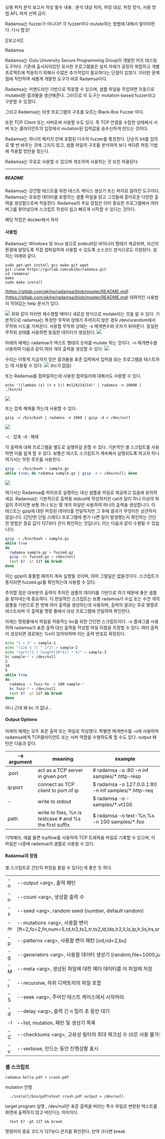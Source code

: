 상용 퍼저 분석 보고서 작성
필수 내용 : 분석 대상 퍼저, 퍼징 대상, 퍼징 방식, 사용 방법
AFL 퍼저 선택 금지

Radamsa는 fuzzer가 아니다!!
각 fuzzer마다 mutate하는 방법에 대해서 알아야한다.
다시 할것!

[[보고서]]

Radamsa

Radamsa는 Oulu University Secure Programming Group이 개발한 퍼즈 테스팅 도구이다. 기존에 출시되어있던 유사한 프로그램들은 설치 자체가 굉장히 복잡하고 개별 프로젝트에 적용하기 위해서 수많은 추가작업이 필요하다는 단점이 있었다. 이러한 문제점에 착안하여 새롭게 개발한 도구가 바로 Radamsa이다. 

Radamsa는 커맨드라인 기반으로 작동할 수 있으며, 샘플 파일을 주입하면 자동으로 mutated된 결과물을 생산해준다. 그러므로 이 도구는 mutation-based fuzzer라고 구분할 수 있겠다.

그리고 Radamsa는 타겟 프로그램의 구조를 모르는 Black-Box Fuzzer 이다.

또한 TCP Client 또는 서버로써 사용할 수도 있다. 즉 TCP 연결을 수립한 상태에서 서버 또는 클라이언트의 입장에서 mutation된 입력값을 송수신하게 만드는 것이다.

Radamsa는 하나의 패키지 안에 포함된 다수의 fuzzer를 통칭한다. 단순히 bit를 임의로 몇 번 바꾸는 것에 그치지 않고, 샘플 파일의 구조를 분석하여 보다 색다른 퍼징 기법에 적용할 방안을 찾는다.

Radamsa는 무료로 사용할 수 있으며 개조하여 사용하는 것 또한 허용된다.

---
##### README
Radamsa는 강건함 테스트를 위한 테스트 케이스 생성기 또는 퍼저로 알려진 도구이다. Radamsa는 유효한 데이터를 포함하는 샘플 파일을 읽고 그것들에 흥미로운 다양한 출력을 생성함으로써 작동한다. Radamsa의 주요 장점은 이미 중요한 프로그램에서 여러 버그를 찾아냈으며 스크립트 작성이 쉽고 빠르게 시작할 수 있다는 것이다.

해당 작업은 docker에서 하자

#### 사용법
Radamsa는 Windows 및 linux 용으로 prebuilt된 바이너리 형태가 제공되며, 자신의 환경에 알맞도록 직접 컴파일하여 사용할 수 있도록 소스코드 방식으로도 지원된다. 설치는 아래와 같다.

```
sudo apt-get install gcc make git wget
git clone https://gitlab.com/akihe/radamsa.git
cd radamsa/
make
sudo make install
```

[https://gitlab.com/akihe/radamsa/blob/master/README.md](https://gitlab.com/akihe/radamsa/blob/master/README.md)
대략적인 사용법이 적혀있는 help 문서가 있다.

![](https://i.imgur.com/0Ji3Grg.png)
위와 같이 어러번 재수행할 때마다 새로운 방식으로 mutate되는 것을 알 수 있다. 기본적으로 radamsa는 특정한 무작위 상태가 주어지지 않은 경우 /dev/urandom에서 무작위 시드를 가져온다.
사용할 무작위 상태는 -s 메개변수와 숫자가 뒤따른다. 동일한 무작위 상태를 사용하면 동일한 데이터가 생성된다.
![](https://i.imgur.com/67fFEd1.png)

아래의 예제는 radamsa가 텍스트 형태의 숫자를 mutate 하는 것이다. 
-n 매개변수를 사용하여 다음과 같이 여러 개의 출력을 생성할 수 있다.
![](https://i.imgur.com/73T4629.png)

우리는 이렇게 지금까지 얻은 결과물을 표준 입력에서 입력을 읽는 프로그램을 테스트하는 데 사용될 수 있다.
![](https://i.imgur.com/l5Viovh.png)
(bc가 없음)

또는 Radamsa를 컴파일하는데 사용된 컴파일러에 대해서도 사용할 수 있다.
```
echo '((lambda (x) (+ x 1)) #x124214214)' | radamsa -n 10000 | ./bin/ol
```
![](https://i.imgur.com/2FAf5qD.png)

또는 압축 해제를 하는데 사용할 수 있다.
```
gzip -c /bin/bash | radamsa -n 1000 | gzip -d > /dev/null
```
![](https://i.imgur.com/nq7JMFS.png)

-c : 압축
-d : 해제

각 출력에 대해 프로그램을 별도로 실행하길 원할 수 있다. 기본적인 셸 스크립트를 사용하면 이를 쉽게 할 수 있다. 보통은 테스트 스크립트가 계속해서 실행되도록 하고자 하니 여기서는 무한 루프를 사용한다.

```sh
gzip -c /bin/bash > sample.gz
while true; do radamsa sample.gz | gzip -d > /dev/null; done
```
![](https://i.imgur.com/lRmqW6D.png)

여기서는 Radamsa를 파이프로 실행하는 대신 샘플을 파일로 제공하고 있음에 유의하세요. Radamsa는 기본적으로 출력을 stdout에 작성하지만 cat과 달리 하나 이상의 파일이 주어지면 보통 하나 또는 몇 개의 파일만 사용하여 하나의 출력을 생성합니다. 이 테스트는 gzip에 대한 퍼징된 데이터를 전달하지만 그 후에 결과가 무엇이든 상관하지 않습니다. (간단한 단일 스레드) 프로그램에 뭔가 나쁜 일이 발생했는지 확인하는 간단한 방법은 종료 값이 127보다 큰지 확인하는 것입니다. 이는 다음과 같이 수행될 수 있습니다:
```sh
gzip -c /bin/bash > sample.gz
while true
do
  radamsa sample.gz > fuzzed.gz
  gzip -dc fuzzed.gz > /dev/null
  test $? -gt 127 && break
done
```
이는 gzip이 충돌할 때까지 계속 실행될 것이며, 아마 그럴일은 없을것이다.
스크립트가 중지되면 fuzzed.gz를 확인하는데 사용할 수 있다. 

주의할 점은 대부분의 출력이 주어진 샘플의 데이터를 기반으로 하기 때문에 좋은 샘플을 찾아내는게 중요하다.
더 현실적인 스크립트는 보통 radamsa가 수십 또는 수천 개의 샘플을 기반으로 한 번에 여러 출력을 생성하는데 사용되며, 출력의 결과는 주로 병렬로 테스트되며 각 출력을 명령 줄에서 대상 프로그램에 전달하여 확인한다.

아래는 명령줄에서 파일을 허용하는 bc를 위한 간단한 스크립트이다. -o 플래그를 사용하여 radamsa가 표준 출력 대신 출력을 작성할 파일 이름을 지정할 수 있다. 여러 출력이 생성되면 경로에는 %n이 있어야하며 이는 출력 번호로 확장된다.

```sh
echo "1 + 2" > sample-1
echo "(124 % 7) ^ 1*2" > sample-2
echo "sqrt((1 + length(10^4)) * 5)" > sample-3
bc sample-* < /dev/null
3
10
5
while true
do
  radamsa -o fuzz-%n -n 100 sample-*
  bc fuzz-* < /dev/null
  test $? -gt 127 && break
done
```
아니 근데 왜 bc 가 없냐...

#### Output Options
아래의 예제는 모두 표준 출력 또는 파일로 작성했다. 특별한 매개변수를 -o에 사용하여 radamsa에게 TCP클라이언트 또는 서버 역할을 수행하도록 할 수도 있다. output 패턴은 다음과 같다.

|-o argument|meaning|example|
|---|---|---|
|:port|act as a TCP server in given port|# radamsa -o :80 -n inf samples/*.http-resp|
|ip:port|connect as TCP client to port of ip|$ radamsa -o 127.0.0.1:80 -n inf samples/*.http-req|
|-|write to stdout|$ radamsa -o - samples/*.vt100|
|path|write to files, %n is testcase # and %s the first suffix|$ radamsa -o test-%n.%s -n 100 samples/*.foo|

기억해라, 예를 들면 tcpflow를 사용하여 TCP 트래픽을 파일로 기록할 수 있으며, 이 파일은 나중에 radamsa의 샘플로 사용될 수 있다.

#### Radamsa의 장점
셸 스크립트로 간단히 퍼징을 돌릴 수 있다는게 좋은 듯 하다.

|   |   |
|---|---|
|-o  |--output \<arg>, 출력 패턴|
|-n  |--count \<arg>, 생성할 출력 수|
|-s  |--seed \<arg>, random seed (number, default random)|
|-m  |--mutations \<arg>, 사용할 변이 \[ft=2,fo=2,fn,num=5,td,tr2,ts1,tr,ts2,ld,lds,lr2,li,ls,lp,lr,lis,lrs,sr,sd,bd,bf,bi,br,bp,bei,bed,ber,uw,ui=2,xp=9,ab]|
|-p  |--patterns \<arg>, 사용할 변이 패턴 \[od,nd=2,bu]|
|-g  |--generators \<arg>, 사용할 데이터 생성기 \[random,file=1000,jump=200,stdin=100000]|
|-M  |--meta \<arg>, 생성된 파일에 대한 메타 데이터를 이 파일에 저장|
|-r  |--recursive, 하위 디렉토리의 파일 포함|
|-S  |--seek \<arg>, 주어진 테스트 케이스에서 시작하라.|
|-d  |--delay \<arg>, 출력 간 n 밀리 초 동안 대기|
|-l  |--list, mutation, 패턴 및 생성기 목록|
|-C  |--checksums \<arg>, 고유성 필터의 최대 체크섬 수 (0은 사용 불가능) \[10000]|
|-v  |--verbose, 만드는 동안 진행상황 표시|


### 셸 스크립트
```
radamsa hello.pdf > crash.pdf
```
mutation 진행

```
  ./install/bin/pdftotext crash.pdf output > /dev/null
```
target program 실행 , /dev/null은 표준 출력을 버리는 특수 파일로 변환된 텍스트를 화면에 출력하지 않고 버린다는 의미이다.
```
  test $? -gt 127 && break
```
명령어의 종료 코드가 127보다 큰지를 확인한다.
만약 크다면 break
